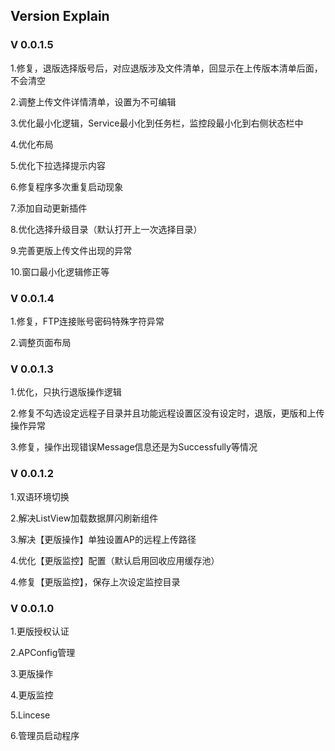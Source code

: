 ## Version  Explain 


### V 0.0.1.5

1.修复，退版选择版号后，对应退版涉及文件清单，回显示在上传版本清单后面，不会清空

2.调整上传文件详情清单，设置为不可编辑

3.优化最小化逻辑，Service最小化到任务栏，监控段最小化到右侧状态栏中

4.优化布局

5.优化下拉选择提示内容

6.修复程序多次重复启动现象

7.添加自动更新插件

8.优化选择升级目录（默认打开上一次选择目录）

9.完善更版上传文件出现的异常

10.窗口最小化逻辑修正等



### V 0.0.1.4

1.修复，FTP连接账号密码特殊字符异常

2.调整页面布局



### V 0.0.1.3

1.优化，只执行退版操作逻辑

2.修复不勾选设定远程子目录并且功能远程设置区没有设定时，退版，更版和上传操作异常

3.修复，操作出现错误Message信息还是为Successfully等情况



### V 0.0.1.2

1.双语环境切换

2.解决ListView加载数据屏闪刷新组件

3.解决【更版操作】单独设置AP的远程上传路径

4.优化【更版监控】配置（默认启用回收应用缓存池）

4.修复【更版监控】，保存上次设定监控目录



### V 0.0.1.0

1.更版授权认证

2.APConfig管理

3.更版操作

4.更版监控

5.Lincese

6.管理员启动程序